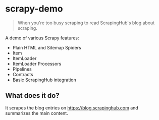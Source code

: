 # scrapy-demo

> When you're too busy scraping to read ScrapingHub's blog about scraping.

A demo of various Scrapy features:
* Plain HTML and Sitemap Spiders
* Item
* ItemLoader
* ItemLoader Processors
* Pipelines
* Contracts
* Basic ScrapingHub integration

## What does it do?
It scrapes the blog entries on https://blog.scrapinghub.com and summarizes
the main content.
